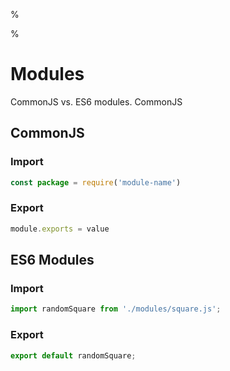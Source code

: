 %

%

# Modules

CommonJS vs. ES6 modules. CommonJS 

## CommonJS

### Import

``` javascript
const package = require('module-name')
```

### Export

``` javascript
module.exports = value
```

## ES6 Modules

### Import

``` JavaScript
import randomSquare from './modules/square.js';
```

### Export

``` JavaScript
export default randomSquare;
```
